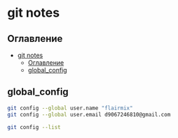 # git notes

## Оглавление

- [git notes](#git-notes)
  - [Оглавление](#оглавление)
  - [global\_config](#global_config)


## global_config

``` bash
git config --global user.name "flairmix"
git config --global user.email d9067246810@gmail.com
```
``` bash
git config --list
```
